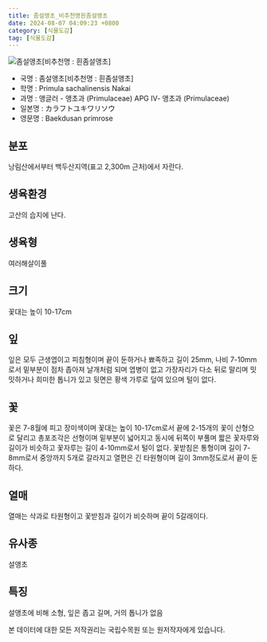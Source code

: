 ```yaml
---
title: 좀설앵초_비추천명흰좀설앵초
date: 2024-08-07 04:09:23 +0800
category: [식물도감]
tag: [식물도감]
---
```




![좀설앵초[비추천명 : 흰좀설앵초]](/fileUpload/plants/basic/Primulaceae/Primula/17022/17022_1_th2.jpg)
- 국명 : 좀설앵초[비추천명 : 흰좀설앵초]
- 학명 : Primula sachalinensis Nakai
- 과명 : 앵글러 - 앵초과 (Primulaceae) APG Ⅳ- 앵초과 (Primulaceae)
- 일본명 : カラフトユキワリソウ
- 영문명 : Baekdusan primrose


## 분포
낭림산에서부터 백두산지역(표고 2,300m 근처)에서 자란다.
## 생육환경
고산의 습지에 난다.
## 생육형
여러해살이풀 
## 크기
꽃대는 높이 10-17cm
## 잎
잎은 모두 근생엽이고 피침형이며 끝이 둔하거나 뾰족하고 길이 25mm, 나비 7-10mm로서 밑부분이 점차 좁아져 날개처럼 되며 엽병이 없고 가장자리가 다소 뒤로 말리며 밋밋하거나 희미한 톱니가 있고 뒷면은 황색 가루로 덮여 있으며 털이 없다.
## 꽃
꽃은 7-8월에 피고 장미색이며 꽃대는 높이 10-17cm로서 끝에 2-15개의 꽃이 산형으로 달리고 총포조각은 선형이며 밑부분이 넓어지고 동시에 뒤쪽이 부풀며 짧은 꽃자루와 길이가 비슷하고 꽃자루는 길이 4-10mm로서 털이 없다. 꽃받침은 통형이며 길이 7-8mm로서 중앙까지 5개로 갈라지고 열편은 긴 타원형이며 길이 3mm정도로서 끝이 둔하다.
## 열매
열매는 삭과로 타원형이고 꽃받침과 길이가 비슷하며 끝이 5갈래이다.
## 유사종
설앵초
## 특징
설앵초에 비해 소형, 잎은 좁고 길며, 거의 톱니가 없음






본 데이터에 대한 모든 저작권리는 국립수목원 또는 원저작자에게 있습니다.
